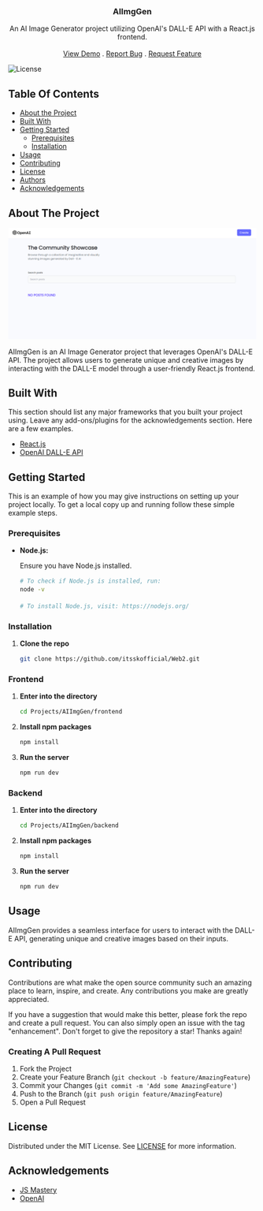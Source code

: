 <br/>
<p align="center">

  <h3 align="center">AIImgGen</h3>

  <p align="center">
An AI Image Generator project utilizing OpenAI's DALL-E API with a React.js frontend.
    <br/>
    <br/>
    <a href="https://itsskofficial-ai-img-gen.vercel.app">View Demo</a>
    .
    <a href="https://github.com/itsskofficial/Web2/issues">Report Bug</a>
    .
    <a href="https://github.com/itsskofficial/Web2/issues">Request Feature</a>
  </p>
</p>

![License](https://img.shields.io/github/license/itsskofficial/Web2) 

## Table Of Contents

* [About the Project](#about-the-project)
* [Built With](#built-with)
* [Getting Started](#getting-started)
  * [Prerequisites](#prerequisites)
  * [Installation](#installation)
* [Usage](#usage)
* [Contributing](#contributing)
* [License](#license)
* [Authors](#authors)
* [Acknowledgements](#acknowledgements)

## About The Project

![Screen Shot](ai-img-gen.png)

AIImgGen is an AI Image Generator project that leverages OpenAI's DALL-E API. The project allows users to generate unique and creative images by interacting with the DALL-E model through a user-friendly React.js frontend.

## Built With

This section should list any major frameworks that you built your project using. Leave any add-ons/plugins for the acknowledgements section. Here are a few examples.

* [React.js](https://reactjs.org/)
* [OpenAI DALL-E API](https://openai.com/)

## Getting Started

This is an example of how you may give instructions on setting up your project locally.
To get a local copy up and running follow these simple example steps.

### Prerequisites

* **Node.js:**
  
  Ensure you have Node.js installed.

  ```sh
  # To check if Node.js is installed, run:
  node -v

  # To install Node.js, visit: https://nodejs.org/


### Installation

1. **Clone the repo**

    ```sh
    git clone https://github.com/itsskofficial/Web2.git
    ```
### Frontend

1. **Enter into the directory**
    ```sh
    cd Projects/AIImgGen/frontend
    ```

2. **Install npm packages**

    ```sh
    npm install
    ```
3. **Run the server**

   ```sh
   npm run dev
   
### Backend

1. **Enter into the directory**
    ```sh
    cd Projects/AIImgGen/backend
    ```

2. **Install npm packages**

    ```sh
    npm install
    ```
3. **Run the server**

   ```sh
   npm run dev
   
## Usage

AIImgGen provides a seamless interface for users to interact with the DALL-E API, generating unique and creative images based on their inputs.

## Contributing

Contributions are what make the open source community such an amazing place to learn, inspire, and create. Any contributions you make are greatly appreciated.

If you have a suggestion that would make this better, please fork the repo and create a pull request. You can also simply open an issue with the tag "enhancement". Don't forget to give the repository a star! Thanks again!

### Creating A Pull Request

1. Fork the Project
2. Create your Feature Branch (`git checkout -b feature/AmazingFeature`)
3. Commit your Changes (`git commit -m 'Add some AmazingFeature'`)
4. Push to the Branch (`git push origin feature/AmazingFeature`)
5. Open a Pull Request

## License

Distributed under the MIT License. See [LICENSE](https://github.com/itsskofficial/Machine-Learning/blob/main/LICENSE.md) for more information.

## Acknowledgements

* [JS Mastery](https://www.jsmastery.pro/)
* [OpenAI](https://ppenai.com)
